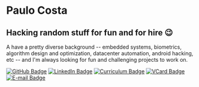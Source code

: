 # Paulo Costa

## Hacking random stuff for fun and for hire 😉

A have a pretty diverse background -- embedded systems, biometrics, algorithm design and optimization, datacenter automation, android hacking, etc -- and I'm always looking for fun and challenging projects to work on.

[![GitHub Badge](https://img.shields.io/badge/GitHub-100000?style=for-the-badge&logo=github&logoColor=white)](https://paulo.costa.nom.br/github)
[![LinkedIn Badge](https://img.shields.io/badge/LinkedIn-0077B5?style=for-the-badge&logo=linkedin&logoColor=white)](https://paulo.costa.nom.br/linkedin)
[![Curriculum Badge](https://img.shields.io/badge/Curriculum-0055AA?style=for-the-badge&logo=googledocs&logoColor=white)](https://paulo.costa.nom.br/cv)
[![VCard Badge](https://img.shields.io/badge/VCard-E4405F?style=for-the-badge&logo=&logoColor=white)](https://paulo.costa.nom.br/vcard)
[![E-mail Badge](https://img.shields.io/badge/E--mail-D14836?style=for-the-badge&logo=gmail&logoColor=white)](mailto:eu@paulo.costa.nom.br)
